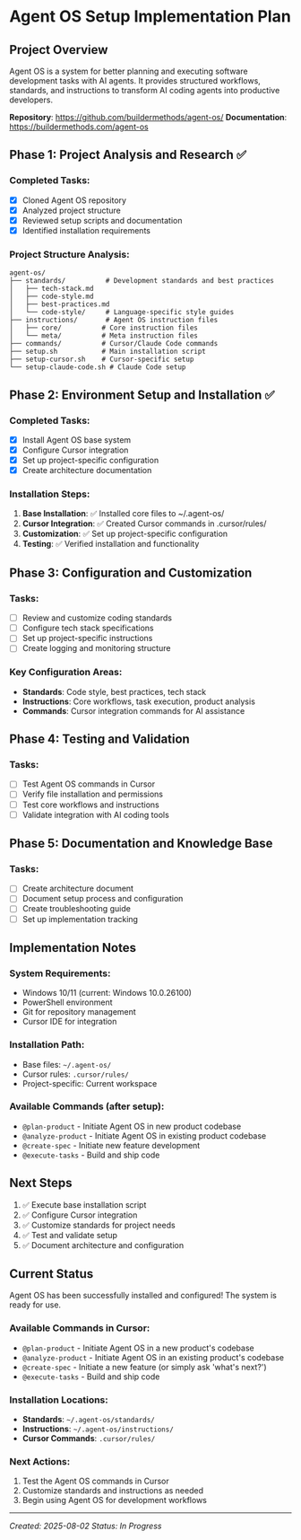 # Agent OS Setup Implementation Plan

## Project Overview
Agent OS is a system for better planning and executing software development tasks with AI agents. It provides structured workflows, standards, and instructions to transform AI coding agents into productive developers.

**Repository**: https://github.com/buildermethods/agent-os/
**Documentation**: https://buildermethods.com/agent-os

## Phase 1: Project Analysis and Research ✅

### Completed Tasks:
- [x] Cloned Agent OS repository
- [x] Analyzed project structure
- [x] Reviewed setup scripts and documentation
- [x] Identified installation requirements

### Project Structure Analysis:
```
agent-os/
├── standards/          # Development standards and best practices
│   ├── tech-stack.md
│   ├── code-style.md
│   ├── best-practices.md
│   └── code-style/     # Language-specific style guides
├── instructions/       # Agent OS instruction files
│   ├── core/          # Core instruction files
│   └── meta/          # Meta instruction files
├── commands/          # Cursor/Claude Code commands
├── setup.sh           # Main installation script
├── setup-cursor.sh    # Cursor-specific setup
└── setup-claude-code.sh # Claude Code setup
```

## Phase 2: Environment Setup and Installation ✅

### Completed Tasks:
- [x] Install Agent OS base system
- [x] Configure Cursor integration
- [x] Set up project-specific configuration
- [x] Create architecture documentation

### Installation Steps:
1. **Base Installation**: ✅ Installed core files to ~/.agent-os/
2. **Cursor Integration**: ✅ Created Cursor commands in .cursor/rules/
3. **Customization**: ✅ Set up project-specific configuration
4. **Testing**: ✅ Verified installation and functionality

## Phase 3: Configuration and Customization

### Tasks:
- [ ] Review and customize coding standards
- [ ] Configure tech stack specifications
- [ ] Set up project-specific instructions
- [ ] Create logging and monitoring structure

### Key Configuration Areas:
- **Standards**: Code style, best practices, tech stack
- **Instructions**: Core workflows, task execution, product analysis
- **Commands**: Cursor integration commands for AI assistance

## Phase 4: Testing and Validation

### Tasks:
- [ ] Test Agent OS commands in Cursor
- [ ] Verify file installation and permissions
- [ ] Test core workflows and instructions
- [ ] Validate integration with AI coding tools

## Phase 5: Documentation and Knowledge Base

### Tasks:
- [ ] Create architecture document
- [ ] Document setup process and configuration
- [ ] Create troubleshooting guide
- [ ] Set up implementation tracking

## Implementation Notes

### System Requirements:
- Windows 10/11 (current: Windows 10.0.26100)
- PowerShell environment
- Git for repository management
- Cursor IDE for integration

### Installation Path:
- Base files: `~/.agent-os/`
- Cursor rules: `.cursor/rules/`
- Project-specific: Current workspace

### Available Commands (after setup):
- `@plan-product` - Initiate Agent OS in new product codebase
- `@analyze-product` - Initiate Agent OS in existing product codebase
- `@create-spec` - Initiate new feature development
- `@execute-tasks` - Build and ship code

## Next Steps
1. ✅ Execute base installation script
2. ✅ Configure Cursor integration
3. ✅ Customize standards for project needs
4. ✅ Test and validate setup
5. ✅ Document architecture and configuration

## Current Status
Agent OS has been successfully installed and configured! The system is ready for use.

### Available Commands in Cursor:
- `@plan-product` - Initiate Agent OS in a new product's codebase
- `@analyze-product` - Initiate Agent OS in an existing product's codebase
- `@create-spec` - Initiate a new feature (or simply ask 'what's next?')
- `@execute-tasks` - Build and ship code

### Installation Locations:
- **Standards**: `~/.agent-os/standards/`
- **Instructions**: `~/.agent-os/instructions/`
- **Cursor Commands**: `.cursor/rules/`

### Next Actions:
1. Test the Agent OS commands in Cursor
2. Customize standards and instructions as needed
3. Begin using Agent OS for development workflows

---
*Created: 2025-08-02*
*Status: In Progress* 